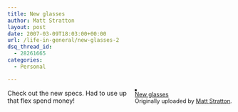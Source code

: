 ```yaml
---
title: New glasses
author: Matt Stratton
layout: post
date: 2007-03-09T18:03:00+00:00
url: /life-in-general/new-glasses-2
dsq_thread_id:
  - 28261665
categories:
  - Personal

---
```

<div style="float:right;margin-left:10px;margin-bottom:10px;">
  <a href="http://www.flickr.com/photos/mugsy/415959278/" title="photo sharing"><img src="http://farm1.static.flickr.com/185/415959278_d56550aedc_m.jpg" alt="" style="border:solid 2px #000000;" /></a> <br /> <span style="font-size:.9em;margin-top:0;"> <a href="http://www.flickr.com/photos/mugsy/415959278/">New glasses</a> <br /> Originally uploaded by <a href="http://www.flickr.com/people/mugsy/">Matt Stratton</a>. </span>
</div>

Check out the new specs. Had to use up that flex spend money!